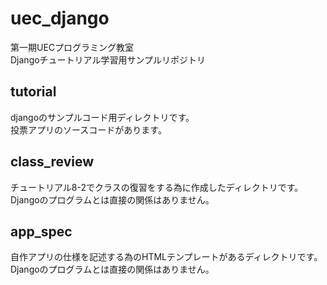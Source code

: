 # uec_django  
第一期UECプログラミング教室  
Djangoチュートリアル学習用サンプルリポジトリ
## tutorial  
djangoのサンプルコード用ディレクトリです。  
投票アプリのソースコードがあります。  
## class_review  
チュートリアル8-2でクラスの復習をする為に作成したディレクトリです。  
Djangoのプログラムとは直接の関係はありません。  
## app_spec  
自作アプリの仕様を記述する為のHTMLテンプレートがあるディレクトリです。  
Djangoのプログラムとは直接の関係はありません。  
